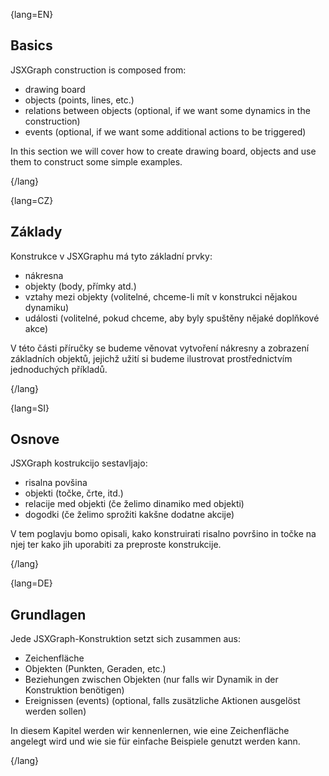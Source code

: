 {lang=EN}
## Basics
JSXGraph construction is composed from:
* drawing board
* objects (points, lines, etc.)
* relations between objects (optional, if we want some dynamics in the construction)
* events (optional, if we want some additional actions to be triggered)


In this section we will cover how to create drawing board, objects and use them to construct some simple examples.

{/lang}

{lang=CZ}
## Základy
Konstrukce v JSXGraphu má tyto základní prvky:
* nákresna
* objekty (body, přímky atd.)
* vztahy mezi objekty (volitelné, chceme-li mít v konstrukci nějakou dynamiku)
* události (volitelné, pokud chceme, aby byly spuštěny nějaké doplňkové akce)


V této části příručky se budeme věnovat vytvoření nákresny a zobrazení základních objektů, jejichž užití si budeme ilustrovat
prostřednictvím jednoduchých příkladů.

{/lang}

{lang=SI}
## Osnove
JSXGraph kostrukcijo sestavljajo:
* risalna povšina
* objekti (točke, črte, itd.)
* relacije med objekti (če želimo dinamiko med objekti)
* dogodki (če želimo sprožiti kakšne dodatne akcije)


V tem poglavju bomo opisali, kako konstruirati risalno površino in točke na njej ter kako jih uporabiti za preproste konstrukcije. 

{/lang}

{lang=DE}
## Grundlagen
Jede JSXGraph-Konstruktion setzt sich zusammen aus:
* Zeichenfläche
* Objekten (Punkten, Geraden, etc.)
* Beziehungen zwischen Objekten (nur falls wir Dynamik in der Konstruktion benötigen)
* Ereignissen (events) (optional, falls zusätzliche Aktionen ausgelöst werden sollen)

In diesem Kapitel werden wir kennenlernen, wie eine Zeichenfläche angelegt wird und wie sie für einfache
Beispiele genutzt werden kann.

{/lang}